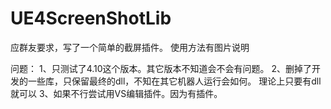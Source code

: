# UE4ScreenShotLib

应群友要求，写了一个简单的截屏插件。
使用方法有图片说明

问题：
 1、只测试了4.10这个版本。其它版本不知道会不会有问题。
 2、删掉了开发的一些库，只保留最终的dll，不知在其它机器人运行会如何。 理论上只要有dll就可以
 3、如果不行尝试用VS编辑插件。因为有插件。